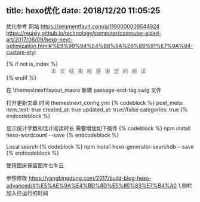 title: hexo优化
date: 2018/12/20 11:05:25
---


优化参考 网站
https://segmentfault.com/a/1190000009544924
https://reuixiy.github.io/technology/computer/computer-aided-art/2017/06/09/hexo-next-optimization.html#%E9%99%84%E4%B8%8A%E6%88%91%E7%9A%84-custom-styl



<div>
    {% if not is_index %}
        <div style="text-align:center;color: #636363;font-size:14px;letter-spacing: 10px">本文结束啦<i class="fa fa-bell"></i>感谢您的阅读</div>
    {% endif %}
</div>

在 \themes\next\layout\_macro 新建 passage-end-tag.swig 文件

打开更新文章 时间
themes\next\_config.yml
{% codeblock %}
post_meta:
  item_text: true
  created_at: true
  updated_at: true//false
  categories: true
{% endcodeblock %}


显示统计字数和估计阅读时长 需要增加如下插件
{% codeblock %}
npm install hexo-wordcount --save
{% endcodeblock %}


Local search
{% codeblock %}
npm install hexo-generator-searchdb --save
{% endcodeblock %}


使用图床保留图片七牛云 

参照修改
https://yangbingdong.com/2017/build-blog-hexo-advanced/#%E5%AE%9A%E4%BD%8D%E5%85%83%E7%B4%A0
1,侧栏加入已运行的时间